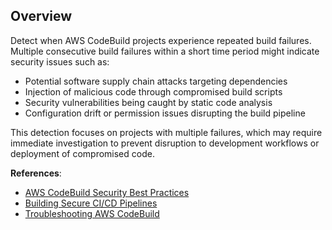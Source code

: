 ## Overview

Detect when AWS CodeBuild projects experience repeated build failures. Multiple consecutive build failures within a short time period might indicate security issues such as:

- Potential software supply chain attacks targeting dependencies
- Injection of malicious code through compromised build scripts
- Security vulnerabilities being caught by static code analysis
- Configuration drift or permission issues disrupting the build pipeline

This detection focuses on projects with multiple failures, which may require immediate investigation to prevent disruption to development workflows or deployment of compromised code.

**References**:
- [AWS CodeBuild Security Best Practices](https://docs.aws.amazon.com/codebuild/latest/userguide/security-best-practices.html)
- [Building Secure CI/CD Pipelines](https://aws.amazon.com/blogs/devops/building-secure-ci-cd-pipelines/)
- [Troubleshooting AWS CodeBuild](https://docs.aws.amazon.com/codebuild/latest/userguide/troubleshooting.html)
